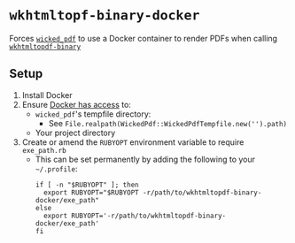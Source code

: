 # `wkhtmltopf-binary-docker`

Forces [`wicked_pdf`](https://rubygems.org/gems/wicked_pdf) to use a Docker
container to render PDFs when calling
[`wkhtmltopdf-binary`](https://rubygems.org/gems/wkhtmltopdf-binary)

## Setup

1. Install Docker
2. Ensure [Docker has access](https://docs.docker.com/docker-for-mac/#file-sharing) to:
    - `wicked_pdf`'s tempfile directory:
        - See `File.realpath(WickedPdf::WickedPdfTempfile.new('').path)`
    - Your project directory
3. Create or amend the `RUBYOPT` environment variable to require `exe_path.rb`
    - This can be set permanently by adding the following to your `~/.profile`:
        ```
        if [ -n "$RUBYOPT" ]; then
          export RUBYOPT="$RUBYOPT -r/path/to/wkhtmltopdf-binary-docker/exe_path"
        else
          export RUBYOPT='-r/path/to/wkhtmltopdf-binary-docker/exe_path'
        fi
        ```
